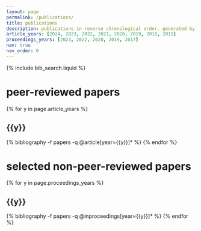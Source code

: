 ```yaml
---
layout: page
permalink: /publications/
title: publications
description: publications in reverse chronological order. generated by jekyll-scholar.
article_years: [2024, 2023, 2022, 2021, 2020, 2019, 2018, 2015]
proceedings_years: [2023, 2022, 2020, 2019, 2017]
nav: true
nav_order: 0
---
```


<!-- _pages/publications.md -->

<!-- Bibsearch Feature -->

{% include bib_search.liquid %}

<div class="publications">

<h1>peer-reviewed papers</h1>
{% for y in page.article_years %}
  <h2 class="year">{{y}}</h2>
  {% bibliography -f papers -q @article[year={{y}}]* %}
{% endfor %}

<h1>selected non-peer-reviewed papers</h1>
{% for y in page.proceedings_years %}
  <h2 class="year">{{y}}</h2>
  {% bibliography -f papers -q @inproceedings[year={{y}}]* %}
{% endfor %}
</div>
